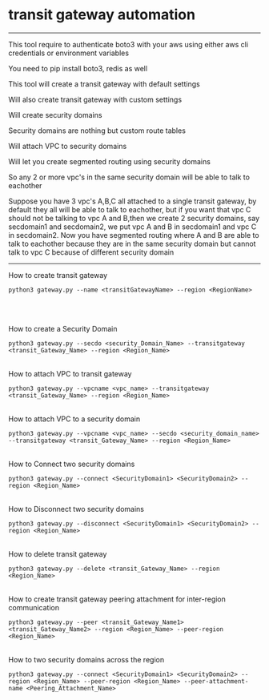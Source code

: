 # transit gateway automation
----------------------------

<p>This tool require to authenticate boto3 with your aws using either aws cli credentials or environment variables</p>
<p>You need to pip install boto3, redis as well</p>
<p>This tool will create a transit gateway with default settings</p>
<p>Will also create transit gateway with custom settings</p>
<p>Will create security domains</p>
<p>Security domains are nothing but custom route tables</p>
<p>Will attach VPC to security domains</p>
<p>Will let you create segmented routing using security domains</p>
<p>So any 2 or more vpc's in the same security domain will be able to talk to eachother</p>
<p>Suppose you have 3 vpc's A,B,C all attached to a single transit gateway, by default they all will be able to talk to eachother, but if you want that vpc C should not be talking to vpc A and B,then we create 2 security domains, say secdomain1 and secdomain2, we put vpc A and B in secdomain1 and vpc C in secdomain2. Now you have segmented routing where A and B are able to talk to eachother because they are in the same security domain but cannot talk to vpc C because of different security domain</p>

---------------------------------------------------------------------


<p>How to create transit gateway</p>

```python3 gateway.py --name <transitGatewayName> --region <RegionName>```

<br></br>
<p>How to create a Security Domain</p>

```python3 gateway.py --secdo <security_Domain_Name> --transitgateway <transit_Gateway_Name> --region <Region_Name>```
<br></br>

<p>How to attach VPC to transit gateway</p>

```python3 gateway.py --vpcname <vpc_name> --transitgateway <transit_Gateway_Name> --region <Region_Name>```
<br></br>
<p>How to attach VPC to a security domain</p>

```python3 gateway.py --vpcname <vpc_name> --secdo <security_domain_name> --transitgateway <transit_Gateway_Name> --region <Region_Name>```
<br></br>

<p>How to Connect two security domains</p>

```python3 gateway.py --connect <SecurityDomain1> <SecurityDomain2> --region <Region_Name>```
<br></br>

<p>How to Disconnect two security domains</p>

```python3 gateway.py --disconnect <SecurityDomain1> <SecurityDomain2> --region <Region_Name>```
<br></br>

<p>How to delete transit gateway</p>

```python3 gateway.py --delete <transit_Gateway_Name> --region <Region_Name>```
<br></br>

<p>How to create transit gateway peering attachment for inter-region communication</p>

```python3 gateway.py --peer <transit_Gateway_Name1> <transit_Gateway_Name2> --region <Region_Name> --peer-region <Region_Name>```
<br></br>

<p>How to two security domains across the region</p>

```python3 gateway.py --connect <SecurityDomain1> <SecurityDomain2> --region <Region_Name> --peer-region <Region_Name> --peer-attachment-name <Peering_Attachment_Name>```


